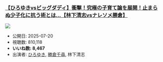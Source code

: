 ### [【ひろゆきvsビッグダディ】衝撃！究極の子育て論を展開！止まらぬ少子化に抗う術とは...【林下清志vsナレソメ勝倉】](https://www.youtube.com/watch?v=gE1Tqo86I_Y)
[![](https://img.youtube.com/vi/gE1Tqo86I_Y/hqdefault.jpg)](https://www.youtube.com/watch?v=gE1Tqo86I_Y)
-   公開日: 2025-07-20
-   視聴数: 810,118
-   **いいね数: 8,467**
-   出演者: [ひろゆき](/rehacq_fan/people/ひろゆき "wikilink"), [勝倉千尋](/rehacq_fan/people/勝倉千尋 "wikilink"), 林下清志
